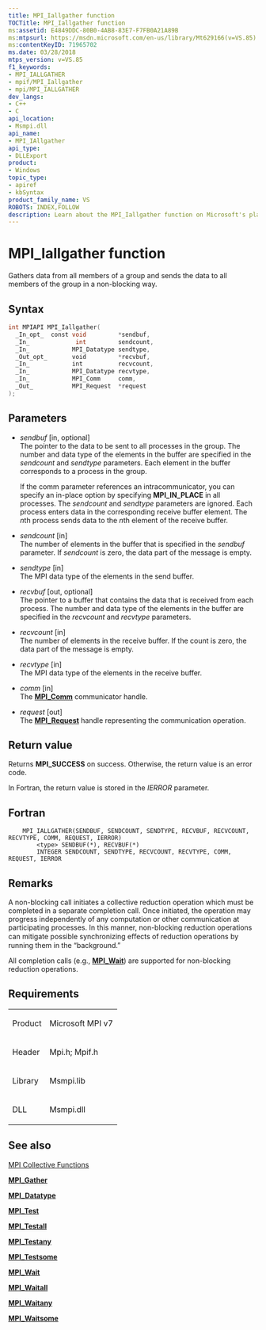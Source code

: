 ```yaml
---
title: MPI_Iallgather function
TOCTitle: MPI_Iallgather function
ms:assetid: E4849DDC-80B0-4AB8-83E7-F7FB0A21A89B
ms:mtpsurl: https://msdn.microsoft.com/en-us/library/Mt629166(v=VS.85)
ms:contentKeyID: 71965702
ms.date: 03/28/2018
mtps_version: v=VS.85
f1_keywords:
- MPI_IALLGATHER
- mpif/MPI_Iallgather
- mpi/MPI_IALLGATHER
dev_langs:
- C++
- C
api_location:
- Msmpi.dll
api_name:
- MPI_IAllgather
api_type:
- DLLExport
product:
- Windows
topic_type:
- apiref
- kbSyntax
product_family_name: VS
ROBOTS: INDEX,FOLLOW
description: Learn about the MPI_Iallgather function on Microsoft's platform. This article provides a detailed explanation of its syntax, parameters, and usage.
---
```


# MPI\_Iallgather function

Gathers data from all members of a group and sends the data to all members of the group in a non-blocking way.

## Syntax

``` c++
int MPIAPI MPI_Iallgather(
  _In_opt_  const void         *sendbuf,
  _In_             int         sendcount,
  _In_            MPI_Datatype sendtype,
  _Out_opt_       void         *recvbuf,
  _In_            int          recvcount,
  _In_            MPI_Datatype recvtype,
  _In_            MPI_Comm     comm,
  _Out_           MPI_Request  *request
);
```

## Parameters

  - *sendbuf* \[in, optional\]  
    The pointer to the data to be sent to all processes in the group. The number and data type of the elements in the buffer are specified in the *sendcount* and *sendtype* parameters. Each element in the buffer corresponds to a process in the group.
    
    If the comm parameter references an intracommunicator, you can specify an in-place option by specifying **MPI\_IN\_PLACE** in all processes. The *sendcount* and *sendtype* parameters are ignored. Each process enters data in the corresponding receive buffer element. The *n*th process sends data to the *n*th element of the receive buffer.

  - *sendcount* \[in\]  
    The number of elements in the buffer that is specified in the *sendbuf* parameter. If *sendcount* is zero, the data part of the message is empty.

  - *sendtype* \[in\]  
    The MPI data type of the elements in the send buffer.

  - *recvbuf* \[out, optional\]  
    The pointer to a buffer that contains the data that is received from each process. The number and data type of the elements in the buffer are specified in the *recvcount* and *recvtype* parameters.

  - *recvcount* \[in\]  
    The number of elements in the receive buffer. If the count is zero, the data part of the message is empty.

  - *recvtype* \[in\]  
    The MPI data type of the elements in the receive buffer.

  - *comm* \[in\]  
    The [**MPI\_Comm**](mpi-comm-enumeration.md) communicator handle.

  - *request* \[out\]  
    The [**MPI\_Request**](mpi-comm-enumeration.md) handle representing the communication operation.

## Return value

Returns **MPI\_SUCCESS** on success. Otherwise, the return value is an error code.

In Fortran, the return value is stored in the *IERROR* parameter.

## Fortran

``` FORTRAN
    MPI_IALLGATHER(SENDBUF, SENDCOUNT, SENDTYPE, RECVBUF, RECVCOUNT, RECVTYPE, COMM, REQUEST, IERROR)
        <type> SENDBUF(*), RECVBUF(*)
        INTEGER SENDCOUNT, SENDTYPE, RECVCOUNT, RECVTYPE, COMM, REQUEST, IERROR
```

## Remarks

A non-blocking call initiates a collective reduction operation which must be completed in a separate completion call. Once initiated, the operation may progress independently of any computation or other communication at participating processes. In this manner, non-blocking reduction operations can mitigate possible synchronizing eﬀects of reduction operations by running them in the “background.”

All completion calls (e.g., [**MPI\_Wait**](mpi-wait-function.md)) are supported for non-blocking reduction operations.

## Requirements

<table>
<colgroup>
<col  />
<col  />
</colgroup>
<tbody>
<tr class="odd">
<td><p>Product</p></td>
<td><p>Microsoft MPI v7</p></td>
</tr>
<tr class="even">
<td><p>Header</p></td>
<td>Mpi.h;
Mpif.h</td>
</tr>
<tr class="odd">
<td><p>Library</p></td>
<td>Msmpi.lib</td>
</tr>
<tr class="even">
<td><p>DLL</p></td>
<td>Msmpi.dll</td>
</tr>
</tbody>
</table>


## See also

[MPI Collective Functions](mpi-collective-functions.md)

[**MPI\_Gather**](mpi-gather-function.md)

[**MPI\_Datatype**](mpi-datatype-enumeration.md)

[**MPI\_Test**](mpi-test-function.md)

[**MPI\_Testall**](mpi-testall-function.md)

[**MPI\_Testany**](mpi-testany-function.md)

[**MPI\_Testsome**](mpi-testsome-function.md)

[**MPI\_Wait**](mpi-wait-function.md)

[**MPI\_Waitall**](mpi-waitall-function.md)

[**MPI\_Waitany**](mpi-waitany-function.md)

[**MPI\_Waitsome**](mpi-waitsome-function.md)

